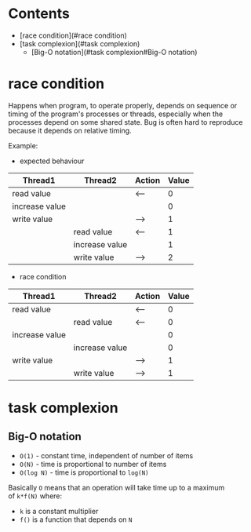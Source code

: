 # Contents

- [race condition](#race condition)
- [task complexion](#task complexion)
    - [Big-O notation](#task complexion#Big-O notation)

# race condition
Happens when program, to operate properly, depends on sequence or timing of the program's processes or threads,
especially when the processes depend on some shared state.
Bug is often hard to reproduce because it depends on relative timing.

Example:
* expected behaviour

| Thread1        | Thread2        | Action   | Value |
| -------------- | -------------- | -------- | ----- |
| read value     |                | <--      | 0     |
| increase value |                |          | 0     |
| write value    |                | -->      | 1     |
|                | read value     | <--      | 1     |
|                | increase value |          | 1     |
|                | write value    | -->      | 2     |

* race condition

| Thread1        | Thread2        | Action | Value |
| -------------- | -------------- | ------ | ----- |
| read value     |                | <--    | 0     |
|                | read value     | <--    | 0     |
| increase value |                |        | 0     |
|                | increase value |        | 0     |
| write value    |                | -->    | 1     |
|                | write value    | -->    | 1     |

# task complexion

## Big-O notation
* `O(1)` - constant time, independent of number of items
* `O(N)` - time is proportional to number of items
* `O(log N)` - time is proportional to `log(N)`

Basically `O` means that an operation will take time up to a maximum  
of `k*f(N)` where:
- `k` is a constant multiplier
- `f()` is a function that depends on `N`

